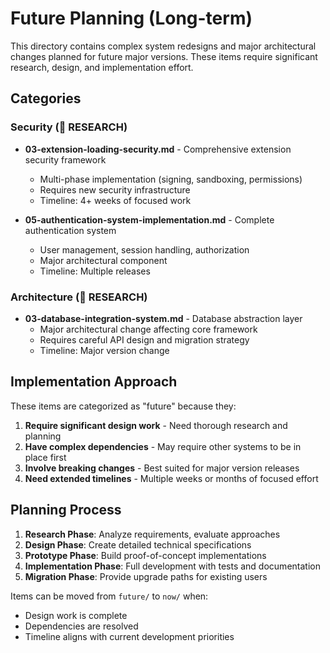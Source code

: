 # Future Planning (Long-term)

This directory contains complex system redesigns and major architectural changes planned for future major versions. These items require significant research, design, and implementation effort.

## Categories

### Security (🔵 RESEARCH)
- **03-extension-loading-security.md** - Comprehensive extension security framework
  - Multi-phase implementation (signing, sandboxing, permissions)
  - Requires new security infrastructure
  - Timeline: 4+ weeks of focused work
  
- **05-authentication-system-implementation.md** - Complete authentication system
  - User management, session handling, authorization
  - Major architectural component
  - Timeline: Multiple releases

### Architecture (🔵 RESEARCH)
- **03-database-integration-system.md** - Database abstraction layer
  - Major architectural change affecting core framework
  - Requires careful API design and migration strategy
  - Timeline: Major version change

## Implementation Approach

These items are categorized as "future" because they:

1. **Require significant design work** - Need thorough research and planning
2. **Have complex dependencies** - May require other systems to be in place first  
3. **Involve breaking changes** - Best suited for major version releases
4. **Need extended timelines** - Multiple weeks or months of focused effort

## Planning Process

1. **Research Phase**: Analyze requirements, evaluate approaches
2. **Design Phase**: Create detailed technical specifications  
3. **Prototype Phase**: Build proof-of-concept implementations
4. **Implementation Phase**: Full development with tests and documentation
5. **Migration Phase**: Provide upgrade paths for existing users

Items can be moved from `future/` to `now/` when:
- Design work is complete
- Dependencies are resolved  
- Timeline aligns with current development priorities